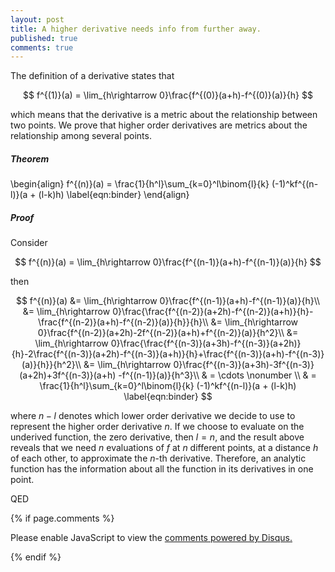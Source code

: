 ```yaml
---
layout: post
title: A higher derivative needs info from further away.
published: true
comments: true
---
```


The definition of a derivative states that

$$
f^{(1)}(a) = \lim_{h\rightarrow 0}\frac{f^{(0)}(a+h)-f^{(0)}(a)}{h}
$$

which means that the derivative is a metric about the relationship between two points. We prove that higher order derivatives are metrics about the relationship among several points.

##### Theorem

\begin{align}
    f^{(n)}(a) = \frac{1}{h^l}\sum_{k=0}^l\binom{l}{k} (-1)^kf^{(n-l)}(a + (l-k)h) \label{eqn:binder}
\end{align}

##### Proof

Consider

$$
f^{(n)}(a) = \lim_{h\rightarrow 0}\frac{f^{(n-1)}(a+h)-f^{(n-1)}(a)}{h}
$$

then

$$
f^{(n)}(a) &= \lim_{h\rightarrow 0}\frac{f^{(n-1)}(a+h)-f^{(n-1)}(a)}{h}\\
 &= \lim_{h\rightarrow 0}\frac{\frac{f^{(n-2)}(a+2h)-f^{(n-2)}(a+h)}{h}-\frac{f^{(n-2)}(a+h)-f^{(n-2)}(a)}{h}}{h}\\
 &= \lim_{h\rightarrow 0}\frac{f^{(n-2)}(a+2h)-2f^{(n-2)}(a+h)+f^{(n-2)}(a)}{h^2}\\
 &= \lim_{h\rightarrow 0}\frac{\frac{f^{(n-3)}(a+3h)-f^{(n-3)}(a+2h)}{h}-2\frac{f^{(n-3)}(a+2h)-f^{(n-3)}(a+h)}{h}+\frac{f^{(n-3)}(a+h)-f^{(n-3)}(a)}{h}}{h^2}\\
 &= \lim_{h\rightarrow 0}\frac{f^{(n-3)}(a+3h)-3f^{(n-3)}(a+2h)+3f^{(n-3)}(a+h) -f^{(n-1)}(a)}{h^3}\\
 & = \cdots \nonumber \\
 & = \frac{1}{h^l}\sum_{k=0}^l\binom{l}{k} (-1)^kf^{(n-l)}(a + (l-k)h) \label{eqn:binder}
$$

where $n-l$ denotes which lower order derivative we decide to use to represent the higher order derivative $n$. If we choose to evaluate on the underived function, the zero derivative, then $l=n$, and the result above reveals that we need $n$ evaluations of $f$ at $n$ different points, at a distance $h$ of each other, to approximate the $n$-th derivative. Therefore, an analytic function has the information about all the function in its derivatives in one point.

QED


{% if page.comments %} 



<div id="disqus_thread"></div>
<script>

/**
*  RECOMMENDED CONFIGURATION VARIABLES: EDIT AND UNCOMMENT THE SECTION BELOW TO INSERT DYNAMIC VALUES FROM YOUR PLATFORM OR CMS.
*  LEARN WHY DEFINING THESE VARIABLES IS IMPORTANT: https://disqus.com/admin/universalcode/#configuration-variables*/
/*
var disqus_config = function () {
this.page.url = PAGE_URL;  // Replace PAGE_URL with your page's canonical URL variable
this.page.identifier = PAGE_IDENTIFIER; // Replace PAGE_IDENTIFIER with your page's unique identifier variable
};
*/
(function() { // DON'T EDIT BELOW THIS LINE
var d = document, s = d.createElement('script');
s.src = 'https://https-lucehe-github-io.disqus.com/embed.js';
s.setAttribute('data-timestamp', +new Date());
(d.head || d.body).appendChild(s);
})();
</script>
<noscript>Please enable JavaScript to view the <a href="https://disqus.com/?ref_noscript">comments powered by Disqus.</a></noscript>



{% endif %}
